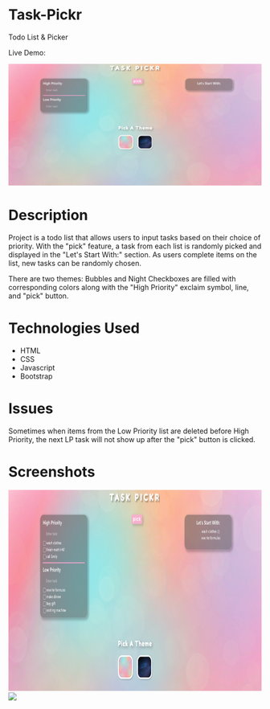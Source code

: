 # Task-Pickr
Todo List & Picker

Live Demo: 

![Alt text](Bubbles%20Theme.PNG)

# Description
Project is a todo list that allows users to input tasks based on their choice of priority. With the "pick" feature, a task from each list is randomly picked and displayed in the "Let's Start With:" section. As users complete items on the list, new tasks can be randomly chosen.

There are two themes: Bubbles and Night
Checkboxes are filled with corresponding colors along with the "High Priority" exclaim symbol, line, and "pick" button.




# Technologies Used

- HTML
- CSS
- Javascript
- Bootstrap


# Issues
Sometimes when items from the Low Priority list are deleted before High Priority, the next LP task will not show up after the "pick" button is clicked.

# Screenshots


<img src ="/bubbleList.png" height = "400">
<img src ="/Night Theme.PNG" height = "400">

